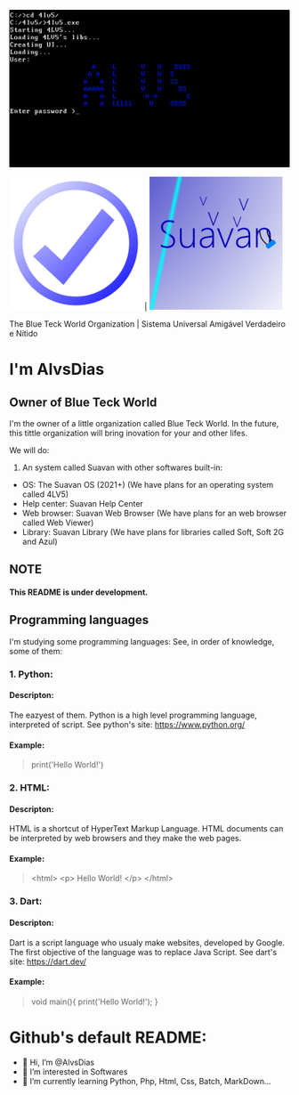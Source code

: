 ![AlvsDiasLOGO](https://github.com/AlvsDias/AlvsDias/blob/main/AlvsDiasLOGO.png?raw=true)

[<img src="https://github.com/Blue-Teck-World/Blue-Teck-World/blob/Core/BTWicons/BTW%20Icon%20(2021+)%20(clear)%20(Transparency).png?raw=true" width="239"/>](https://github.com/Blue-Teck-World) | [<img src="https://github.com/Blue-Teck-World/Blue-Teck-World/blob/Core/SVNicons/Suavan%20Logo.png?raw=true" width="239"/>](https://github.com/AlvsDias/Suavan)

 The Blue Teck World Organization | Sistema Universal Amigável Verdadeiro e Nítido

# I'm AlvsDias

## Owner of Blue Teck World

I'm the owner of a little organization called Blue Teck World. In the future, this tittle organization will bring inovation for your and other lifes.

We will do:

1. An system called Suavan with other softwares built-in:

- OS: The Suavan OS (2021+) (We have plans for an operating system called 4LV5)
- Help center: Suavan Help Center
- Web browser: Suavan Web Browser (We have plans for an web browser called Web Viewer)
- Library: Suavan Library (We have plans for libraries called Soft, Soft 2G and Azul)

## NOTE

#### **This README is under development.**

## Programming languages

I'm studying some programming languages: See, in order of knowledge, some of them:

### 1. Python:

  #### Descripton:

  The eazyest of them. Python is a high level programming language, interpreted of script. See python's site: https://www.python.org/

  #### Example:
  
 > print('Hello World!')

### 2. HTML:

  #### Descripton:

  HTML is a shortcut of HyperText Markup Language. HTML documents can be interpreted by web browsers and they make the web pages.

  #### Example:
  
 > \<html\>
 >     \<p\>
 >         Hello World!
 >     \</p\>
 > \</html\>

### 3. Dart:

  #### Descripton:

  Dart is a script language who usualy make websites, developed by Google. The first objective of the language was to replace Java Script. See dart's site: https://dart.dev/

  #### Example:
  
 > void main(){
 >     print('Hello World!');
 > }

# Github's default README:

- 👋 Hi, I’m @AlvsDias
- 👀 I’m interested in Softwares
- 🌱 I’m currently learning Python, Php, Html, Css, Batch, MarkDown...
